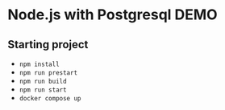 # Node.js with Postgresql DEMO

## Starting project

- `npm install`
- `npm run prestart`
- `npm run build`
- `npm run start`
- `docker compose up`